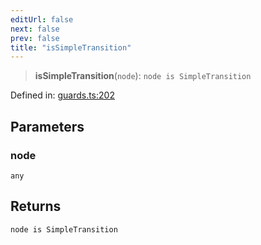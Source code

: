 ```yaml
---
editUrl: false
next: false
prev: false
title: "isSimpleTransition"
---
```


> **isSimpleTransition**(`node`): `node is SimpleTransition`

Defined in: [guards.ts:202](https://github.com/rcs-agents/rcs-lang/blob/81d17140acf0fdf5d22c6fbab7c85de9a28f20ae/packages/ast/src/guards.ts#L202)

## Parameters

### node

`any`

## Returns

`node is SimpleTransition`
